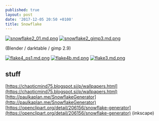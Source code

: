 ```yaml
---
published: true
layout: post
date: '2017-12-05 20:50 +0100'
title: Snowflake
---
```

[![snowflake2_01.md.png](https://cdn.scrot.moe/images/2017/12/06/snowflake2_01.md.png)](https://cdn.scrot.moe/images/2017/12/06/snowflake2_01.png)
[![snowflake2_gimp3.md.png](https://cdn.scrot.moe/images/2017/12/06/snowflake2_gimp3.md.png)](https://cdn.scrot.moe/images/2017/12/06/snowflake2_gimp3.png)

(Blender / darktable / gimp 2.9)

[![flake4_ps1.md.png](https://cdn.scrot.moe/images/2017/12/07/flake4_ps1.md.png)](https://cdn.scrot.moe/images/2017/12/07/flake4_ps1.png)
[![flake4b.md.png](https://cdn.scrot.moe/images/2017/12/07/flake4b.md.png)](https://cdn.scrot.moe/images/2017/12/07/flake4b.png)
[![flake3.md.png](https://cdn.scrot.moe/images/2017/12/07/flake3.md.png)](https://cdn.scrot.moe/images/2017/12/07/flake3.png)

## stuff

[https://chaoticmind75.blogspot.si/p/wallpapers.html](https://chaoticmind75.blogspot.si/p/wallpapers.html)  
[http://paulkaplan.me/SnowflakeGenerator](http://paulkaplan.me/SnowflakeGenerator)  
[https://openclipart.org/detail/206156/snowflake-generator](https://openclipart.org/detail/206156/snowflake-generator) (inkscape)
